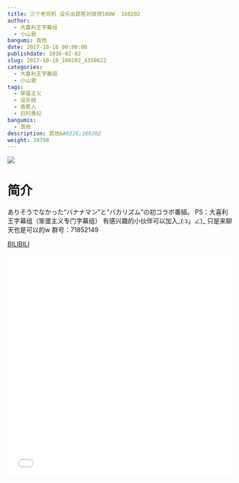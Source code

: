 ```yaml
---
title: 三个老司机 设乐出题答对就得100W  160202
author: 
  - 大喜利王字幕组
  - 小山君
bangumi: 其他
date: 2017-10-16 00:00:00
publishdate: 2016-02-02
slug: 2017-10-16_160202_4350622
categories: 
  - 大喜利王字幕组
  - 小山君
tags: 
  - 笨蛋主义
  - 设乐统
  - 香蕉人
  - 日村勇纪
bangumis: 
  - 其他
description: 其他&#8226;160202
weight: 39798
---
```


![](https://i.imgur.com/E29hOt7.jpg)

# 简介  
ありそうでなかった“バナナマン”と“バカリズム”の初コラボ番組。
PS：大喜利王字幕组（笨蛋主义专门字幕组） 
有感兴趣的小伙伴可以加入_(:з」∠)_  只是来聊天也是可以的w
群号：71852149

  [BILIBILI](https://www.bilibili.com/video/av4350622/)


<div class="vcontainer">  <iframe class='video' src="//www.bilibili.com/blackboard/player.html?aid=4350622" width="100%" height="500" frameborder="0" allowfullscreen="allowfullscreen"></iframe></div>
